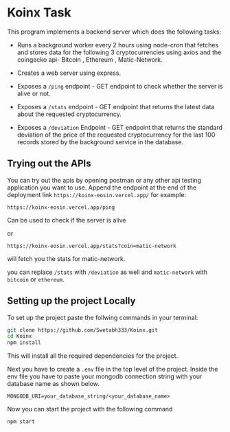 # Koinx Task

This program implements a backend server which does the following tasks:

- Runs a background worker every 2 hours using node-cron that fetches and stores data for the following 3 cryptocurrencies using axios and the coingecko api- Bitcoin , Ethereum , Matic-Network.

- Creates a web server using express.

- Exposes a `/ping` endpoint - GET endpoint to check whether the server is alive or not.

- Exposes a `/stats` endpoint - GET endpoint that returns the latest data about the requested cryptocurrency.

- Exposes a `/deviation` Endpoint - GET endpoint that returns the standard deviation of the price of the requested cryptocurrency for the last 100 records stored by the background service in the database.

## Trying out the APIs

You can try out the apis by opening postman or any other api testing application you want to use. Append the endpoint at the end of the deployment link `https://koinx-eosin.vercel.app/` for example:

```
https://koinx-eosin.vercel.app/ping
```

Can be used to check if the server is alive

or

```
https://koinx-eosin.vercel.app/stats?coin=matic-network
```
will fetch you the stats for matic-network.

you can replace `/stats` with `/deviation` as well and `matic-network` with `bitcoin` or `ethereum`.


## Setting up the project Locally

To set up the project paste the follwing commands in your terminal:

```bash
git clone https://github.com/Swetabh333/Koinx.git
cd Koinx
npm install
```
This will install all the required dependencies for the project.

Next you have to create a `.env` file in the top level of the project. Inside the env file you have to paste your mongodb connection string with your database name as shown below.

```
MONGODB_URI=your_database_string/<your_database_name>
```

Now you can start the project with the following command

```bash
npm start
```

